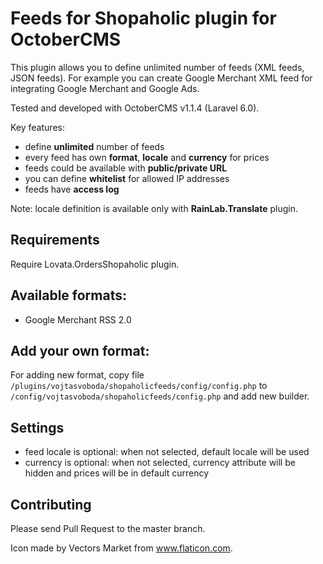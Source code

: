 # Feeds for Shopaholic plugin for OctoberCMS

This plugin allows you to define unlimited number of feeds (XML feeds, JSON feeds). For example you can create Google
Merchant XML feed for integrating Google Merchant and Google Ads.

Tested and developed with OctoberCMS v1.1.4 (Laravel 6.0).

Key features:

- define **unlimited** number of feeds
- every feed has own **format**, **locale** and **currency** for prices
- feeds could be available with **public/private URL**
- you can define **whitelist** for allowed IP addresses
- feeds have **access log**

Note: locale definition is available only with **RainLab.Translate** plugin.

## Requirements

Require Lovata.OrdersShopaholic plugin.

## Available formats:

- Google Merchant RSS 2.0

## Add your own format:

For adding new format, copy file `/plugins/vojtasvoboda/shopaholicfeeds/config/config.php` to
`/config/vojtasvoboda/shopaholicfeeds/config.php` and add new builder.

## Settings

- feed locale is optional: when not selected, default locale will be used
- currency is optional: when not selected, currency attribute will be hidden and prices will be in default currency

## Contributing

Please send Pull Request to the master branch.

Icon made by Vectors Market from www.flaticon.com.
